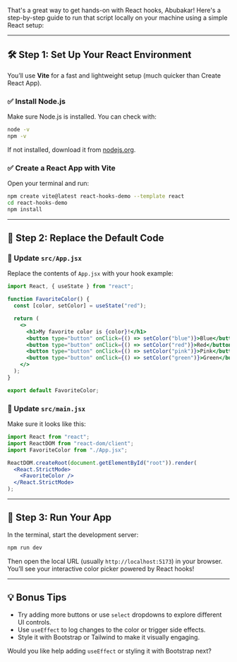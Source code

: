 That's a great way to get hands-on with React hooks, Abubakar! Here's a step-by-step guide to run that script locally on your machine using a simple React setup:

---

## 🛠 Step 1: Set Up Your React Environment

You’ll use **Vite** for a fast and lightweight setup (much quicker than Create React App).

### ✅ Install Node.js
Make sure Node.js is installed. You can check with:
```bash
node -v
npm -v
```
If not installed, download it from [nodejs.org](https://nodejs.org/).

### ✅ Create a React App with Vite
Open your terminal and run:
```bash
npm create vite@latest react-hooks-demo --template react
cd react-hooks-demo
npm install
```

---

## 📁 Step 2: Replace the Default Code

### 🔄 Update `src/App.jsx`
Replace the contents of `App.jsx` with your hook example:

```jsx
import React, { useState } from "react";

function FavoriteColor() {
  const [color, setColor] = useState("red");

  return (
    <>
      <h1>My favorite color is {color}!</h1>
      <button type="button" onClick={() => setColor("blue")}>Blue</button>
      <button type="button" onClick={() => setColor("red")}>Red</button>
      <button type="button" onClick={() => setColor("pink")}>Pink</button>
      <button type="button" onClick={() => setColor("green")}>Green</button>
    </>
  );
}

export default FavoriteColor;
```

### 🔄 Update `src/main.jsx`
Make sure it looks like this:

```jsx
import React from "react";
import ReactDOM from "react-dom/client";
import FavoriteColor from "./App.jsx";

ReactDOM.createRoot(document.getElementById("root")).render(
  <React.StrictMode>
    <FavoriteColor />
  </React.StrictMode>
);
```

---

## 🚀 Step 3: Run Your App

In the terminal, start the development server:
```bash
npm run dev
```

Then open the local URL (usually `http://localhost:5173`) in your browser. You’ll see your interactive color picker powered by React hooks!

---

## 💡 Bonus Tips

- Try adding more buttons or use `select` dropdowns to explore different UI controls.
- Use `useEffect` to log changes to the color or trigger side effects.
- Style it with Bootstrap or Tailwind to make it visually engaging.

Would you like help adding `useEffect` or styling it with Bootstrap next?

